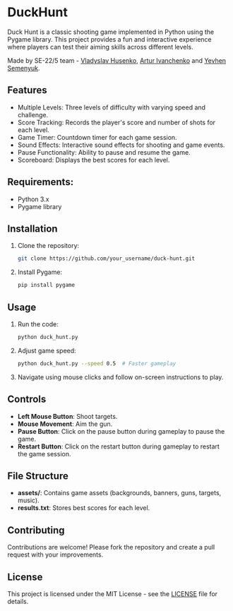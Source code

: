 # DuckHunt
Duck Hunt is a classic shooting game implemented in Python using the Pygame library. This project provides a fun and interactive experience where players can test their aiming skills across different levels.

Made by SE-22/5 team -   [Vladyslav Husenko](https://github.com/eezzytek), [Artur Ivanchenko](https://github.com/hatehisoka) and [Yevhen Semenyuk](https://github.com/JeanShain).

## Features
* Multiple Levels: Three levels of difficulty with varying speed and challenge.
* Score Tracking: Records the player's score and number of shots for each level.
* Game Timer: Countdown timer for each game session.
* Sound Effects: Interactive sound effects for shooting and game events.
* Pause Functionality: Ability to pause and resume the game.
* Scoreboard: Displays the best scores for each level.

## Requirements:
* Python 3.x
* Pygame library

## Installation
1. Clone the repository:
   ```bash
   git clone https://github.com/your_username/duck-hunt.git
   ```
2. Install Pygame:
   ```bash
   pip install pygame
   ```

## Usage
1. Run the code:
   ```bash
   python duck_hunt.py
   ```
2. Adjust game speed:
   ```bash
   python duck_hunt.py --speed 0.5  # Faster gameplay
   ```
3. Navigate using mouse clicks and follow on-screen instructions to play.

## Controls
* **Left Mouse Button**: Shoot targets.
* **Mouse Movement**: Aim the gun.
* **Pause Button**: Click on the pause button during gameplay to pause the game.
* **Restart Button**: Click on the restart button during gameplay to restart the game session.

## File Structure
* **assets/**: Contains game assets (backgrounds, banners, guns, targets, music).
* **results.txt**: Stores best scores for each level.

## Contributing
Contributions are welcome! Please fork the repository and create a pull request with your improvements.

## License
This project is licensed under the MIT License - see the [LICENSE](https://github.com/eezzytek/DuckHunt/blob/main/LICENSE) file for details.
